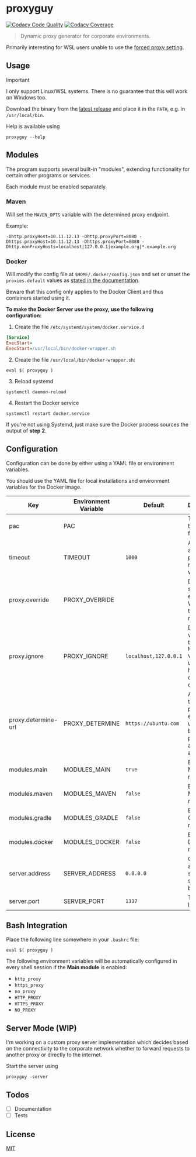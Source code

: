 # proxyguy

[![Codacy Code Quality](https://app.codacy.com/project/badge/Grade/3dec0f6cb90948418d71add803076eb8)](https://app.codacy.com/gh/axelrindle/proxyguy/dashboard?utm_source=gh&utm_medium=referral&utm_content=&utm_campaign=Badge_grade)
[![Codacy Coverage](https://app.codacy.com/project/badge/Coverage/3dec0f6cb90948418d71add803076eb8)](https://app.codacy.com/gh/axelrindle/proxyguy/dashboard?utm_source=gh&utm_medium=referral&utm_content=&utm_campaign=Badge_coverage)

> Dynamic proxy generator for corporate environments.

Primarily interesting for WSL users unable to use the [forced proxy setting](https://learn.microsoft.com/de-de/windows/wsl/wsl-config#experimental-settings).

## Usage

> [!IMPORTANT]
> I only support Linux/WSL systems. There is no guarantee that this will work on Windows too.

Download the binary from the [latest release](https://github.com/axelrindle/proxyguy/releases/latest) and place it in the `PATH`, e.g. in `/usr/local/bin`.

Help is available using

```shell
proxyguy --help
```

## Modules

The program supports several built-in "modules", extending functionality for certain other programs or services.

Each module must be enabled separately.

### Maven

Will set the `MAVEN_OPTS` variable with the determined proxy endpoint.

Example:

```
-Dhttp.proxyHost=10.11.12.13 -Dhttp.proxyPort=8080 -Dhttps.proxyHost=10.11.12.13 -Dhttps.proxyPort=8080 -Dhttp.nonProxyHosts=localhost|127.0.0.1|example.org|*.example.org
```

### Docker

Will modify the config file at `$HOME/.docker/config.json` and set or unset the `proxies.default`
values as [stated in the documentation](https://docs.docker.com/network/proxy/#configure-the-docker-client).

Beware that this config only applies to the Docker Client and thus containers started using it.

**To make the Docker Server use the proxy, use the following configuration:**

1. Create the file `/etc/systemd/system/docker.service.d`

```ini
[Service]
ExecStart=
ExecStart=/usr/local/bin/docker-wrapper.sh
```

2. Create the file `/usr/local/bin/docker-wrapper.sh`:

```shell
eval $( proxyguy )
```

3. Reload systemd

```shell
systemctl daemon-reload
```

4. Restart the Docker service

```shell
systemctl restart docker.service
```

If you're not using Systemd, just make sure the Docker process sources the output of **step 2**.

## Configuration

Configuration can be done by either using a YAML file or environment variables.

You should use the YAML file for local installations and environment variables for the Docker image.

| Key | Environment Variable | Default | Description |
| --- | --- | --- | --- |
| pac | PAC | | The URL to the .pac file. |
| timeout | TIMEOUT | `1000` | A timeout after which proxy resolving will fail. |
| proxy.override | PROXY_OVERRIDE | | Defines a static proxy endpoint. Will disable the PAC resolution. |
| proxy.ignore | PROXY_IGNORE | `localhost,127.0.0.1` | Defines the value for the `NO_PROXY` variable, urls and hosts to directly connect to. |
| proxy.determine-url | PROXY_DETERMINE | `https://ubuntu.com` | An url used to find the proxy endpoint to use. Should be a publicly available address. |
| modules.main | MODULES_MAIN | `true` | Enable the Main module. |
| modules.maven | MODULES_MAVEN | `false` | Enable the Maven module. |
| modules.gradle | MODULES_GRADLE | `false` | Enable the Gradle module. |
| modules.docker | MODULES_DOCKER | `false` | Enable the Docker module. |
| server.address | SERVER_ADDRESS | `0.0.0.0` | On which address the server should bind. |
| server.port | SERVER_PORT | `1337` | The port to listen on. |

## Bash Integration

Place the following line somewhere in your `.bashrc` file:

```shell
eval $( proxyguy )
```

The following environment variables will be automatically configured in every shell session if the **Main module** is enabled:

- `http_proxy`
- `https_proxy`
- `no_proxy`
- `HTTP_PROXY`
- `HTTPS_PROXY`
- `NO_PROXY`

## Server Mode (WIP)

I'm working on a custom proxy server implementation which decides based on the connectivity to the corporate network
whether to forward requests to another proxy or directly to the internet.

Start the server using

```shell
proxyguy -server
```

## Todos

- [ ] Documentation
- [ ] Tests

## License

[MIT](LICENSE)
